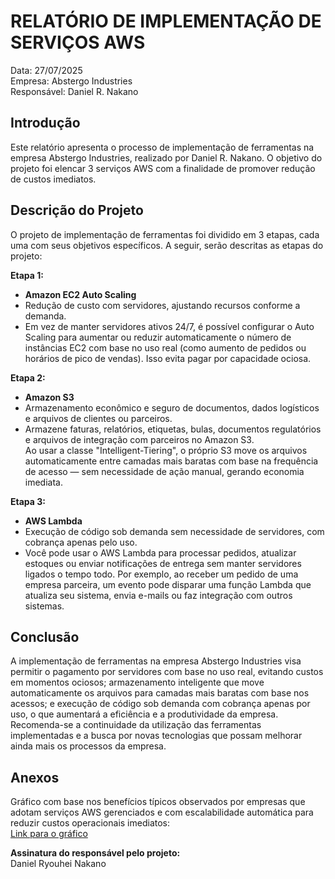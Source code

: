 # RELATÓRIO DE IMPLEMENTAÇÃO DE SERVIÇOS AWS

Data: 27/07/2025  
Empresa: Abstergo Industries  
Responsável: Daniel R. Nakano  

## Introdução
Este relatório apresenta o processo de implementação de ferramentas na empresa Abstergo Industries, realizado por Daniel R. Nakano. O objetivo do projeto foi elencar 3 serviços AWS com a finalidade de promover redução de custos imediatos.

## Descrição do Projeto
O projeto de implementação de ferramentas foi dividido em 3 etapas, cada uma com seus objetivos específicos. A seguir, serão descritas as etapas do projeto:

**Etapa 1:**  
- **Amazon EC2 Auto Scaling**  
- Redução de custo com servidores, ajustando recursos conforme a demanda.  
- Em vez de manter servidores ativos 24/7, é possível configurar o Auto Scaling para aumentar ou reduzir automaticamente o número de instâncias EC2 com base no uso real (como aumento de pedidos ou horários de pico de vendas). Isso evita pagar por capacidade ociosa.

**Etapa 2:**  
- **Amazon S3**  
- Armazenamento econômico e seguro de documentos, dados logísticos e arquivos de clientes ou parceiros.  
- Armazene faturas, relatórios, etiquetas, bulas, documentos regulatórios e arquivos de integração com parceiros no Amazon S3.  
Ao usar a classe "Intelligent-Tiering", o próprio S3 move os arquivos automaticamente entre camadas mais baratas com base na frequência de acesso — sem necessidade de ação manual, gerando economia imediata.

**Etapa 3:**  
- **AWS Lambda**  
- Execução de código sob demanda sem necessidade de servidores, com cobrança apenas pelo uso.  
- Você pode usar o AWS Lambda para processar pedidos, atualizar estoques ou enviar notificações de entrega sem manter servidores ligados o tempo todo. Por exemplo, ao receber um pedido de uma empresa parceira, um evento pode disparar uma função Lambda que atualiza seu sistema, envia e-mails ou faz integração com outros sistemas.

## Conclusão
A implementação de ferramentas na empresa Abstergo Industries visa permitir o pagamento por servidores com base no uso real, evitando custos em momentos ociosos; armazenamento inteligente que move automaticamente os arquivos para camadas mais baratas com base nos acessos; e execução de código sob demanda com cobrança apenas por uso, o que aumentará a eficiência e a produtividade da empresa. Recomenda-se a continuidade da utilização das ferramentas implementadas e a busca por novas tecnologias que possam melhorar ainda mais os processos da empresa.

## Anexos
Gráfico com base nos benefícios típicos observados por empresas que adotam serviços AWS gerenciados e com escalabilidade automática para reduzir custos operacionais imediatos:  
[Link para o gráfico](https://drive.google.com/file/d/1WDYvebQ0D7kr3qu38I1Of6upYpQEjVdR/view?usp=drive_link)

**Assinatura do responsável pelo projeto:**  
Daniel Ryouhei Nakano

















